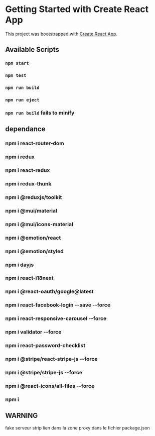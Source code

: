 # Getting Started with Create React App

This project was bootstrapped with [Create React App](https://github.com/facebook/create-react-app).

## Available Scripts

### `npm start`

### `npm test`

### `npm run build`

### `npm run eject`

### `npm run build` fails to minify

## dependance

### npm i react-router-dom
### npm i redux
### npm i react-redux
### npm i redux-thunk
### npm i @reduxjs/toolkit
### npm i @mui/material
### npm i @mui/icons-material
### npm i @emotion/react
### npm i @emotion/styled
### npm i dayjs
### npm i react-i18next
### npm i @react-oauth/google@latest
### npm i react-facebook-login --save --force
### npm i react-responsive-carousel --force
### npm i validator --force
### npm i react-password-checklist
### npm i @stripe/react-stripe-js --force
### npm i @stripe/stripe-js --force
### npm i @react-icons/all-files --force
### npm i


## WARNING ##

fake serveur strip lien dans la zone proxy dans le fichier package.json